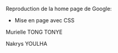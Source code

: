 Reproduction de la home page de Google:

- Mise en page avec CSS


Murielle TONG TONYE

Nakrys YOULHA
